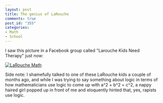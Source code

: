 ```yaml
--- 
layout: post
title: The genius of LaRouche
comments: true
post_id: "355"
categories:
- Math
- School
---
```

I saw this picture in a Facebook group called "Larouche Kids Need Therapy" just now:

<a href='http://blog.redbluemagenta.com/2007/11/20/the-genius-of-larouche/larouche-math/' rel='attachment wp-att-152' title='LaRouche Math'><img src='http://blog.redbluemagenta.com/wp-content/uploads/2007/11/n10708173_32113371_925.thumbnail.jpg' alt='LaRouche Math' /></a>

Side note: I shamefully talked to one of these LaRouche kids a couple of months ago, and while I was trying to say something about logic in terms of how mathematicians use logic to come up with a^2 + b^2 = c^2, a nappy haired girl popped up in front of me and eloquently hinted that, yes, rapists use logic.
